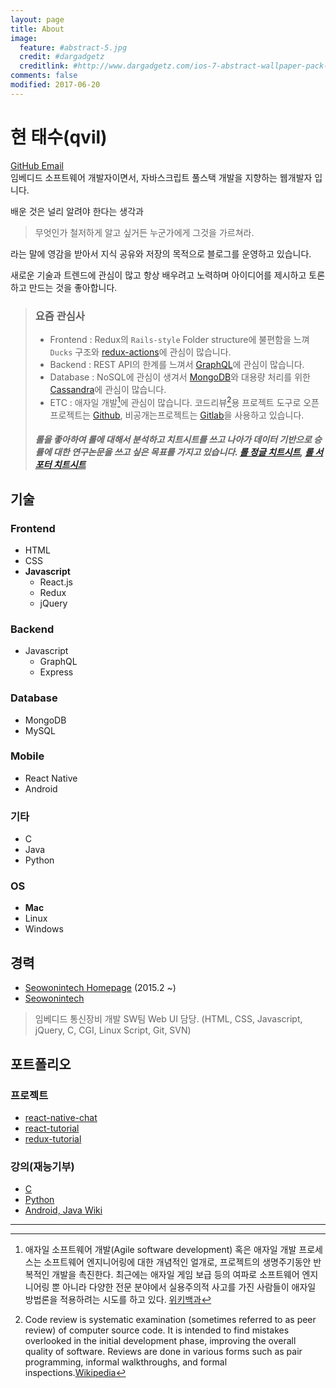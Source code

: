 ```yaml
---
layout: page
title: About
image:
  feature: #abstract-5.jpg
  credit: #dargadgetz
  creditlink: #http://www.dargadgetz.com/ios-7-abstract-wallpaper-pack-for-iphone-5-and-ipod-touch-retina/
comments: false
modified: 2017-06-20
---
```


# 현 태수(qvil)
<div markdown="0">
  <a href="https://github.com/{{ site.owner.github }}" class="btn">
    <i class="fa fa-fw fa-github"></i> GitHub
  </a>
  <a href="mailto:{{ site.owner.email }}" class="btn btn-info">
    <i class="fa fa-fw fa-envelope"></i> Email
  </a>
</div>
임베디드 소프트웨어 개발자이면서, 자바스크립트 풀스택 개발을 지향하는 웹개발자 입니다.

배운 것은 널리 알려야 한다는 생각과

>무엇인가 철저하게 알고 싶거든 누군가에게 그것을 가르쳐라. 

라는 말에 영감을 받아서 지식 공유와 저장의 목적으로 블로그를 운영하고 있습니다.

새로운 기술과 트렌드에 관심이 많고 항상 배우려고 노력하며 아이디어를 제시하고 토론하고 만드는 것을 좋아합니다.

>### 요즘 관심사
>- Frontend : Redux의 `Rails-style` Folder structure에 불편함을 느껴 `Ducks` 구조와 [redux-actions](https://github.com/acdlite/redux-actions)에 관심이 많습니다.
>- Backend : REST API의 한계를 느껴서 [GraphQL](http://graphql.org/)에 관심이 많습니다.
>- Database : NoSQL에 관심이 생겨서 [MongoDB](https://www.mongodb.com/)와 대용량 처리를 위한 [Cassandra](http://cassandra.apache.org/)에 관심이 많습니다.
>- ETC : 애자일 개발[^1]에 관심이 많습니다. 코드리뷰[^2]용 프로젝트 도구로 오픈프로젝트는 [Github](https://github.com/), 비공개는프로젝트는 [Gitlab](https://about.gitlab.com/)을 사용하고 있습니다.
>##### 롤을 좋아하여 롤에 대해서 분석하고 치트시트를 쓰고 나아가 데이터 기반으로 승률에 대한 연구논문을 쓰고 싶은 목표를 가지고 있습니다. [롤 정글 치트시트](https://gist.github.com/qvil/83d2d3e737a787ff8b6d4a35a5f48eb6), [롤 서포터 치트시트](https://gist.github.com/qvil/0554ffd54f7a1b39bc58ffedb7796293)

## 기술

### Frontend
- HTML
- CSS
- **Javascript**
  - React.js
  - Redux
  - jQuery

### Backend
- Javascript
  - GraphQL
  - Express

### Database
- MongoDB
- MySQL

### Mobile
- React Native
- Android

### 기타
- C
- Java
- Python

### OS
- **Mac**
- Linux
- Windows


## 경력
- [Seowonintech Homepage](http://www.seowonintech.co.kr) (2015.2 ~)
- <a href="https://github.com/seowonintech" class="">
    <i class="fa fa-fw fa-github"></i> Seowonintech
  </a>
>임베디드 통신장비 개발 SW팀 Web UI 담당. (HTML, CSS, Javascript, jQuery, C, CGI, Linux Script, Git, SVN)

## 포트폴리오

### 프로젝트
- <a href="https://github.com/seowonintech/react-native-chat" class="">
    <i class="fa fa-fw fa-github"></i> react-native-chat
  </a>
- <a href="https://github.com/qvil/react-tutorial" class="">
    <i class="fa fa-fw fa-github"></i> react-tutorial
  </a>
- <a href="https://github.com/qvil/redux-tutorial" class="">
    <i class="fa fa-fw fa-github"></i> redux-tutorial
  </a>

### 강의(재능기부)
  - <a href="https://github.com/qvil/c" class="">
      <i class="fa fa-fw fa-github"></i> C
    </a>
  - <a href="https://github.com/qvil/Python" class="">
      <i class="fa fa-fw fa-github"></i> Python
    </a>
  - <a href="https://github.com/GeunYoungg/android/wiki" class="">
      <i class="fa fa-fw fa-github"></i> Android, Java Wiki
    </a>

---

[^1]: 애자일 소프트웨어 개발(Agile software development) 혹은 애자일 개발 프로세스는 소프트웨어 엔지니어링에 대한 개념적인 얼개로, 프로젝트의 생명주기동안 반복적인 개발을 촉진한다. 최근에는 애자일 게임 보급 등의 여파로 소프트웨어 엔지니어링 뿐 아니라 다양한 전문 분야에서 실용주의적 사고를 가진 사람들이 애자일 방법론을 적용하려는 시도를 하고 있다. [위키백과](https://ko.wikipedia.org/wiki/%EC%95%A0%EC%9E%90%EC%9D%BC_%EC%86%8C%ED%94%84%ED%8A%B8%EC%9B%A8%EC%96%B4_%EA%B0%9C%EB%B0%9C)
[^2]: Code review is systematic examination (sometimes referred to as peer review) of computer source code. It is intended to find mistakes overlooked in the initial development phase, improving the overall quality of software. Reviews are done in various forms such as pair programming, informal walkthroughs, and formal inspections.[Wikipedia](https://en.wikipedia.org/wiki/Code_review)